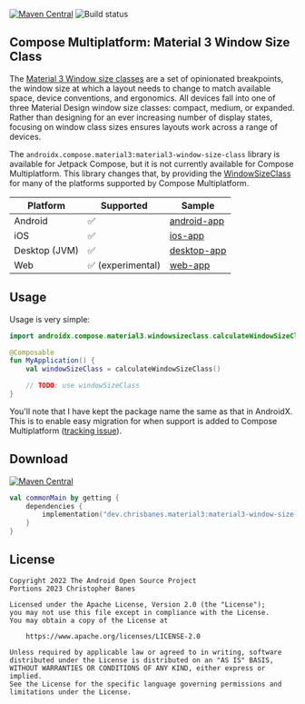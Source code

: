 [![Maven Central](https://img.shields.io/maven-central/v/dev.chrisbanes.material3/material3-window-size-class-multiplatform)](https://search.maven.org/search?q=g:dev.chrisbanes.material3) ![Build status](https://github.com/chrisbanes/material3-windowsizeclass-multiplatform/actions/workflows/build.yml/badge.svg)

## Compose Multiplatform: Material 3 Window Size Class

The [Material 3 Window size classes](https://m3.material.io/foundations/layout/applying-layout/window-size-classes) are a set of  opinionated breakpoints, the window size at which a layout needs to change to match available space, device conventions, and ergonomics. All devices fall into one of three Material Design window size classes: compact, medium, or expanded. Rather than designing for an ever increasing number of display states, focusing on window class sizes ensures layouts work across a range of devices.

The `androidx.compose.material3:material3-window-size-class` library is available for Jetpack Compose, but it is not currently available for Compose Multiplatform. This library changes that, by providing the [WindowSizeClass](https://developer.android.com/reference/kotlin/androidx/compose/material3/windowsizeclass/WindowSizeClass) for many of the platforms supported by Compose Multiplatform.

| Platform      | Supported        | Sample                                                                                                            |
|---------------|------------------|-------------------------------------------------------------------------------------------------------------------|
| Android       | ✅                | [android-app](https://github.com/chrisbanes/material3-windowsizeclass-multiplatform/tree/main/sample/android-app) |
| iOS           | ✅                | [ios-app](https://github.com/chrisbanes/material3-windowsizeclass-multiplatform/tree/main/sample/ios-app)         |
| Desktop (JVM) | ✅                | [desktop-app](https://github.com/chrisbanes/material3-windowsizeclass-multiplatform/tree/main/sample/desktop-app) |
| Web           | ✅ (experimental) | [web-app](https://github.com/chrisbanes/material3-windowsizeclass-multiplatform/tree/main/sample/web-app)         |

## Usage

Usage is very simple:

```kotlin
import androidx.compose.material3.windowsizeclass.calculateWindowSizeClass

@Composable
fun MyApplication() {
    val windowSizeClass = calculateWindowSizeClass()

    // TODO: use windowSizeClass
}
```

You'll note that I have kept the package name the same as that in AndroidX. This is to enable easy migration for when support is added to Compose Multiplatform ([tracking issue](https://github.com/JetBrains/compose-multiplatform/issues/2404)).

## Download

[![Maven Central](https://img.shields.io/maven-central/v/dev.chrisbanes.material3/material3-window-size-class-multiplatform)](https://central.sonatype.com/namespace/dev.chrisbanes.material3)

```kotlin
val commonMain by getting {
    dependencies {
        implementation("dev.chrisbanes.material3:material3-window-size-class-multiplatform:0.5.0")
    }
}
```

## License

```
Copyright 2022 The Android Open Source Project
Portions 2023 Christopher Banes
 
Licensed under the Apache License, Version 2.0 (the "License");
you may not use this file except in compliance with the License.
You may obtain a copy of the License at

    https://www.apache.org/licenses/LICENSE-2.0

Unless required by applicable law or agreed to in writing, software
distributed under the License is distributed on an "AS IS" BASIS,
WITHOUT WARRANTIES OR CONDITIONS OF ANY KIND, either express or implied.
See the License for the specific language governing permissions and
limitations under the License.
```
